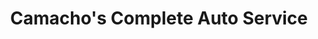 ---
title: "Camacho's Complete Auto Service"
url: /phoenix/camachos-complete-auto-service/
shop: Autowerkstatt
---